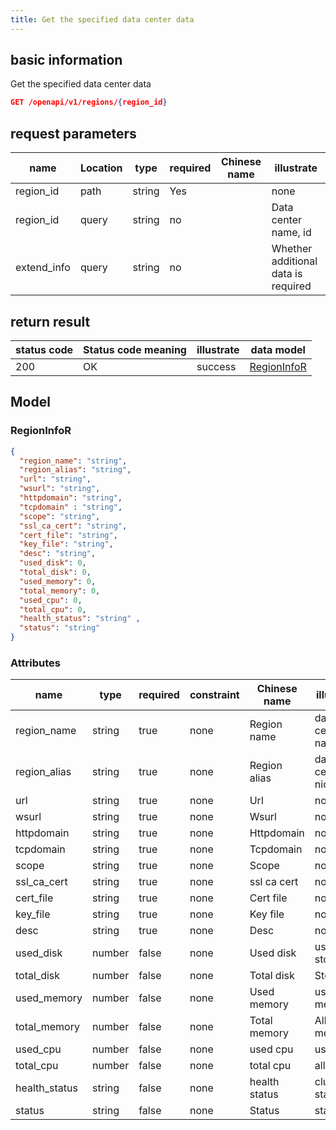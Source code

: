 ```yaml
---
title: Get the specified data center data
---
```


## basic information

Get the specified data center data

```json title="请求路径"
GET /openapi/v1/regions/{region_id}
```

## request parameters

| name                             | Location | type   | required | Chinese name | illustrate                          |
| -------------------------------- | -------- | ------ | -------- | ------------ | ----------------------------------- |
| region_id   | path     | string | Yes      |              | none                                |
| region_id   | query    | string | no       |              | Data center name, id                |
| extend_info | query    | string | no       |              | Whether additional data is required |

## return result

| status code | Status code meaning | illustrate | data model                  |
| ----------- | ------------------- | ---------- | --------------------------- |
| 200         | OK                  | success    | [RegionInfoR](#regioninfor) |

## Model

### RegionInfoR

```json
{
  "region_name": "string",
  "region_alias": "string",
  "url": "string",
  "wsurl": "string",
  "httpdomain": "string",
  "tcpdomain" : "string",
  "scope": "string",
  "ssl_ca_cert": "string",
  "cert_file": "string",
  "key_file": "string",
  "desc": "string",
  "used_disk": 0,
  "total_disk": 0,
  "used_memory": 0,
  "total_memory": 0,
  "used_cpu": 0,
  "total_cpu": 0,
  "health_status": "string" ,
  "status": "string"
}

```

### Attributes

| name                                                  | type   | required | constraint | Chinese name  | illustrate           |
| ----------------------------------------------------- | ------ | -------- | ---------- | ------------- | -------------------- |
| region_name                      | string | true     | none       | Region name   | data center name     |
| region_alias                     | string | true     | none       | Region alias  | data center nickname |
| url                                                   | string | true     | none       | Url           | none                 |
| wsurl                                                 | string | true     | none       | Wsurl         | none                 |
| httpdomain                                            | string | true     | none       | Httpdomain    | none                 |
| tcpdomain                                             | string | true     | none       | Tcpdomain     | none                 |
| scope                                                 | string | true     | none       | Scope         | none                 |
| ssl_ca_cert | string | true     | none       | ssl ca cert   | none                 |
| cert_file                        | string | true     | none       | Cert file     | none                 |
| key_file                         | string | true     | none       | Key file      | none                 |
| desc                                                  | string | true     | none       | Desc          | none                 |
| used_disk                        | number | false    | none       | Used disk     | used storage         |
| total_disk                       | number | false    | none       | Total disk    | Store all            |
| used_memory                      | number | false    | none       | Used memory   | use memory           |
| total_memory                     | number | false    | none       | Total memory  | All memory           |
| used_cpu                         | number | false    | none       | used cpu      | use cpu              |
| total_cpu                        | number | false    | none       | total cpu     | all cpus             |
| health_status                    | string | false    | none       | health status | cluster status       |
| status                                                | string | false    | none       | Status        | state                |

